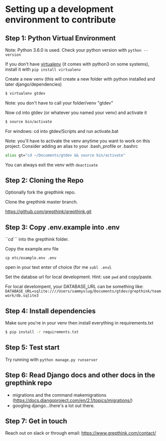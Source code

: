 # Setting up a development environment to contribute

## Step 1: Python Virtual Environment
Note: Python 3.6.0 is used. Check your python version with `python --version`

If you don't have [virtualenv](http://docs.python-guide.org/en/latest/dev/virtualenvs/) (it comes with python3 on some systems), install it with `pip install virtualenv`

Create a new venv (this will create a new folder with python installed and later django/dependencies)
```bash
$ virtualenv gtdev
```
Note: you don't have to call your folder/venv "gtdev"

Now cd into gtdev (or whatever you named your venv) and activate it
```bash
$ source bin/activate
```

For windows: cd into gtdev/Scripts and run activate.bat

Note: you'll have to activate the venv anytime you want to work on this project. Consider adding an alias to your .bash_profile or .bashrc
```bash
alias gt="cd ~/Documents/gtdev && source bin/activate"
```
You can always exit the venv with `deactivate`

## Step 2: Cloning the Repo
Optionally fork the grepthink repo. 

Clone the grepthink master branch.

https://github.com/grepthink/grepthink.git

## Step 3: Copy .env.example into .env

``cd``` into the grepthink folder.

Copy the example.env file

```cp etc/example.env .env```

open in your text enter of choice (for me `subl .env`).


Set the databse url for local development. Hint: use `pwd` and copy/paste.

For local develompent, your DATABASE_URL can be something like:
`DATABASE_URL=sqlite:////Users/sammyslug/Documents/gtdev/grepthink/teamwork/db.sqlite3`


## Step 4: Install dependencies
Make sure you're in your venv then install everything in requirements.txt
```bash
$ pip install -r requirements.txt
```

## Step 5: Test start
Try running with `python manage.py runserver`

## Step 6: Read Django docs and other docs in the grepthink repo

- migrations and the command makemigrations (https://docs.djangoproject.com/en/2.1/topics/migrations/)
- googling django...there's a lot out there.

## Step 7: Get in touch

Reach out on slack or through email: https://www.grepthink.com/contact/
